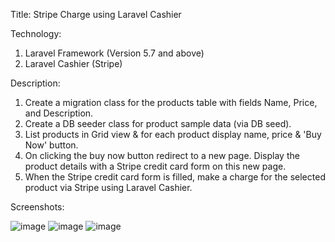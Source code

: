 Title:
Stripe Charge using Laravel Cashier 

Technology:
1) Laravel Framework (Version 5.7 and above)
2) Laravel Cashier (Stripe)

Description:
1. Create a migration class for the products table with fields Name, Price, and Description.
2. Create a DB seeder class for product sample data (via DB seed).
3. List products in Grid view & for each product display name, price & 'Buy Now' button.
4. On clicking the buy now button redirect to a new page. Display the product details with a Stripe credit card form on this new page.
5. When the Stripe credit card form is filled, make a charge for the selected product via Stripe using Laravel Cashier.

Screenshots:

![image](https://github.com/gajendiran-d/stripe-cashier/assets/5828649/f7f5be2a-2bb4-49e3-b216-569de51eb460)
![image](https://github.com/gajendiran-d/stripe-cashier/assets/5828649/c4274933-29a1-4359-89f0-c7f3d5df64f3)
![image](https://github.com/gajendiran-d/stripe-cashier/assets/5828649/12c9bb0d-2be9-40eb-9e68-62a6429d6ff5)


